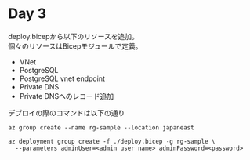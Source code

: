 # Day 3

deploy.bicepから以下のリソースを追加。  
個々のリソースはBicepモジュールで定義。

- VNet
- PostgreSQL
- PostgreSQL vnet endpoint
- Private DNS
- Private DNSへのレコード追加

デプロイの際のコマンドは以下の通り

```
az group create --name rg-sample --location japaneast

az deployment group create -f ./deploy.bicep -g rg-sample \
  --parameters adminUser=<admin user name> adminPassword=<password>
```
